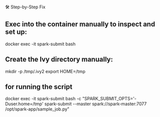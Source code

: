 🛠 Step-by-Step Fix
## Exec into the container manually to inspect and set up:

docker exec -it spark-submit bash

## Create the Ivy directory manually:


mkdir -p /tmp/.ivy2
export HOME=/tmp

## for running the script
docker exec -it spark-submit bash -c "SPARK_SUBMIT_OPTS='-Duser.home=/tmp' spark-submit --master spark://spark-master:7077 /opt/spark-app/sample_job.py"



